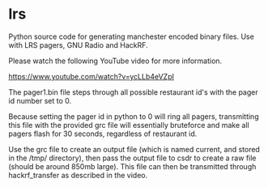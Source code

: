 # lrs
Python source code for generating manchester encoded binary files. Use with LRS pagers, GNU Radio and HackRF.

Please watch the following YouTube video for more information.

https://www.youtube.com/watch?v=ycLLb4eVZpI

The pager1.bin file steps through all possible restaurant id's with the pager id number set to 0.

Because setting the pager id in python to 0 will ring all pagers, transmitting this file with the provided
grc file will essentially bruteforce and make all pagers flash for 30 seconds, regardless of restaurant id.

Use the grc file to create an output file (which is named current, and stored in the /tmp/ directory), then
pass the output file to csdr to create a raw file (should be around 850mb large).  This file can then be transmitted
through hackrf_transfer as described in the video.

